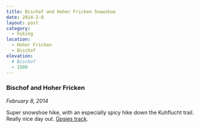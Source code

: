 ```yaml
---
title: Bischof and Hoher Fricken Snowshoe
date: 2014-2-8
layout: post
category:
  - hiking
location:
  - Hoher Fricken
  - Bischof
elevation:
  # Bischof
  - 1500
---
```


### Bischof and Hoher Fricken
_February 8, 2014_

Super snowshoe hike, with an especially spicy hike down the Kuhflucht trail. Really nice day out.
[Gpsies track](https://www.gpsies.com/map.do?fileId=eyvbohufeczkwyke).
